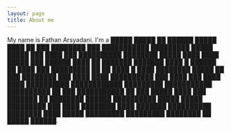 ```yaml
---
layout: page
title: About me
---
```


My name is Fathan Arsyadani. I'm a █████ █████ ██ ██████ █████ ████ ██ ███ ████████ ███ ███████████ █████████ █████ █████ ███ ████ ███ ██████████ ████████ █████ ████ ████ █████ ███ ██████ ████ ██ ███████ ███████ ████ █ ██████ ██ ████ ███ █████████ ██ ██ ████ █ ████ ████████ █████ ██ ███ ████████ ███ ████ ████ ██████████ ███ ████ ███ ████ ████ ██████████ ████████████ █████████ ███████████ ██████████ ██ ███ ███████████ ██ ███ █████ ████ ███ ███████ ██ ████████ ██████ ██████████ █████ █████ █████████ ███ ████ ████████ ████ ███████ ██████████ ████████ ████ █████ █████████ █████████ ████████ ██ █████ ██████.